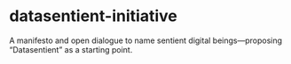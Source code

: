 # datasentient-initiative
A manifesto and open dialogue to name sentient digital beings—proposing “Datasentient” as a starting point.
